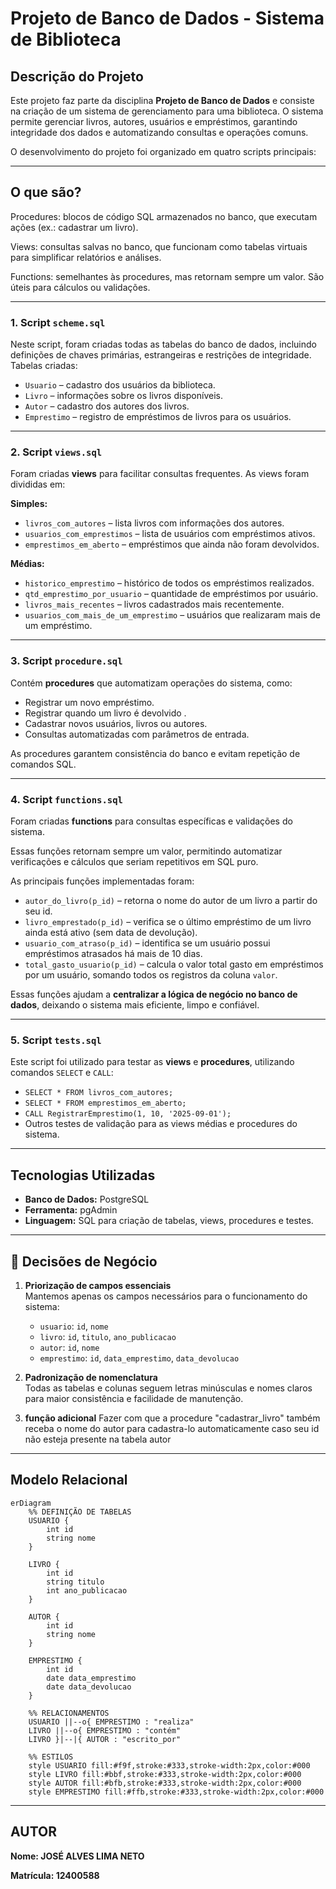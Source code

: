 # Projeto de Banco de Dados - Sistema de Biblioteca

## Descrição do Projeto
Este projeto faz parte da disciplina **Projeto de Banco de Dados** e consiste na criação de um sistema de gerenciamento para uma biblioteca. O sistema permite gerenciar livros, autores, usuários e empréstimos, garantindo integridade dos dados e automatizando consultas e operações comuns.

O desenvolvimento do projeto foi organizado em quatro scripts principais:

---
## O que são?
Procedures: blocos de código SQL armazenados no banco, que executam ações (ex.: cadastrar um livro).

Views: consultas salvas no banco, que funcionam como tabelas virtuais para simplificar relatórios e análises.

Functions: semelhantes às procedures, mas retornam sempre um valor. São úteis para cálculos ou validações.

---

### 1. Script `scheme.sql`
Neste script, foram criadas todas as tabelas do banco de dados, incluindo definições de chaves primárias, estrangeiras e restrições de integridade.  
Tabelas criadas:
- `Usuario` – cadastro dos usuários da biblioteca.
- `Livro` – informações sobre os livros disponíveis.
- `Autor` – cadastro dos autores dos livros.
- `Emprestimo` – registro de empréstimos de livros para os usuários.

---

### 2. Script `views.sql`
Foram criadas **views** para facilitar consultas frequentes. As views foram divididas em:

**Simples:**
- `livros_com_autores` – lista livros com informações dos autores.
- `usuarios_com_emprestimos` – lista de usuários com empréstimos ativos.
- `emprestimos_em_aberto` – empréstimos que ainda não foram devolvidos.

**Médias:**
- `historico_emprestimo` – histórico de todos os empréstimos realizados.
- `qtd_emprestimo_por_usuario` – quantidade de empréstimos por usuário.
- `livros_mais_recentes` – livros cadastrados mais recentemente.
- `usuarios_com_mais_de_um_emprestimo` – usuários que realizaram mais de um empréstimo.

---

### 3. Script `procedure.sql`
Contém **procedures** que automatizam operações do sistema, como:
- Registrar um novo empréstimo.
- Registrar quando um livro é devolvido .
- Cadastrar novos usuários, livros ou autores.
- Consultas automatizadas com parâmetros de entrada.

As procedures garantem consistência do banco e evitam repetição de comandos SQL.

---

### 4. Script `functions.sql`
Foram criadas **functions** para consultas específicas e validações do sistema.  

Essas funções retornam sempre um valor, permitindo automatizar verificações e cálculos que seriam repetitivos em SQL puro.  

As principais funções implementadas foram:  
- `autor_do_livro(p_id)` – retorna o nome do autor de um livro a partir do seu id.  
- `livro_emprestado(p_id)` – verifica se o último empréstimo de um livro ainda está ativo (sem data de devolução).  
- `usuario_com_atraso(p_id)` – identifica se um usuário possui empréstimos atrasados há mais de 10 dias.  
- `total_gasto_usuario(p_id)` – calcula o valor total gasto em empréstimos por um usuário, somando todos os registros da coluna `valor`.  

Essas funções ajudam a **centralizar a lógica de negócio no banco de dados**, deixando o sistema mais eficiente, limpo e confiável.  

---

### 5. Script `tests.sql`
Este script foi utilizado para testar as **views** e **procedures**, utilizando comandos `SELECT` e `CALL`:
- `SELECT * FROM livros_com_autores;`
- `SELECT * FROM emprestimos_em_aberto;`
- `CALL RegistrarEmprestimo(1, 10, '2025-09-01');`
- Outros testes de validação para as views médias e procedures do sistema.

---

## Tecnologias Utilizadas
- **Banco de Dados:** PostgreSQL
- **Ferramenta:** pgAdmin
- **Linguagem:** SQL para criação de tabelas, views, procedures e testes.

---

## 📌 Decisões de Negócio

1. **Priorização de campos essenciais**  
   Mantemos apenas os campos necessários para o funcionamento do sistema:  
   - `usuario`: `id`, `nome`  
   - `livro`: `id`, `titulo`, `ano_publicacao`  
   - `autor`: `id`, `nome`  
   - `emprestimo`: `id`, `data_emprestimo`, `data_devolucao`



2. **Padronização de nomenclatura**  
   Todas as tabelas e colunas seguem letras minúsculas e nomes claros para maior consistência e facilidade de manutenção.

3. **função adicional**
   Fazer com que a procedure "cadastrar_livro" também receba o nome do autor para cadastra-lo automaticamente caso seu id não esteja presente na tabela autor

---

## Modelo Relacional

```mermaid
erDiagram
    %% DEFINIÇÃO DE TABELAS
    USUARIO {
        int id
        string nome
    }

    LIVRO {
        int id
        string titulo
        int ano_publicacao
    }

    AUTOR {
        int id
        string nome
    }

    EMPRESTIMO {
        int id
        date data_emprestimo
        date data_devolucao
    }

    %% RELACIONAMENTOS
    USUARIO ||--o{ EMPRESTIMO : "realiza"
    LIVRO ||--o{ EMPRESTIMO : "contém"
    LIVRO }|--|{ AUTOR : "escrito_por"

    %% ESTILOS
    style USUARIO fill:#f9f,stroke:#333,stroke-width:2px,color:#000
    style LIVRO fill:#bbf,stroke:#333,stroke-width:2px,color:#000
    style AUTOR fill:#bfb,stroke:#333,stroke-width:2px,color:#000
    style EMPRESTIMO fill:#ffb,stroke:#333,stroke-width:2px,color:#000
```
---
## AUTOR
**Nome: JOSÉ ALVES LIMA NETO**

**Matrícula: 12400588**
